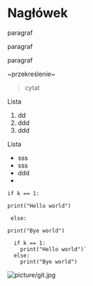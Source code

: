 #  Nagłówek 
paragraf

paragraf

paragraf

~przekreślenie~

>cytat

Lista
1. dd
2. ddd
3. ddd

Lista
* sss
* sss
* ddd
* 
`if k == 1:`

  `print("Hello world")`
  
` else:`
 
  `print("Bye world")`
```
  if k == 1:
    print("Hello world")`
  else:
    print("Bye world")
``` 
![picture/git.jpg](picture/git.jpg)
